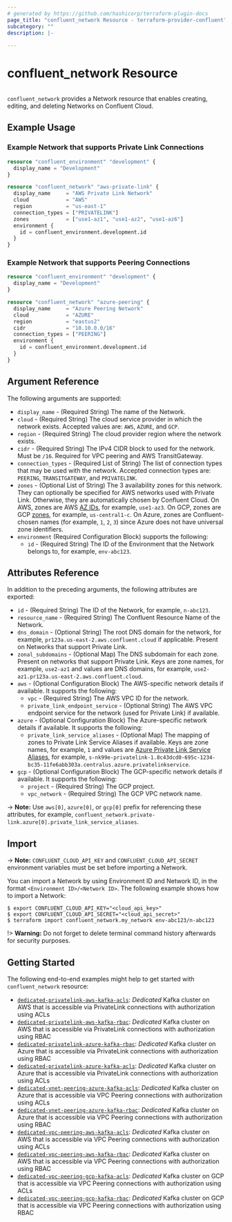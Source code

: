 ```yaml
---
# generated by https://github.com/hashicorp/terraform-plugin-docs
page_title: "confluent_network Resource - terraform-provider-confluent"
subcategory: ""
description: |-
  
---
```


# confluent_network Resource

<img src="https://img.shields.io/badge/Lifecycle%20Stage-General%20Availability-%2345c6e8" alt="">

`confluent_network` provides a Network resource that enables creating, editing, and deleting Networks on Confluent Cloud.

## Example Usage

### Example Network that supports Private Link Connections
```terraform
resource "confluent_environment" "development" {
  display_name = "Development"
}

resource "confluent_network" "aws-private-link" {
  display_name     = "AWS Private Link Network"
  cloud            = "AWS"
  region           = "us-east-1"
  connection_types = ["PRIVATELINK"]
  zones            = ["use1-az1", "use1-az2", "use1-az6"]
  environment {
    id = confluent_environment.development.id
  }
}
```

### Example Network that supports Peering Connections
```terraform
resource "confluent_environment" "development" {
  display_name = "Development"
}

resource "confluent_network" "azure-peering" {
  display_name     = "Azure Peering Network"
  cloud            = "AZURE"
  region           = "eastus2"
  cidr             = "10.10.0.0/16"
  connection_types = ["PEERING"]
  environment {
    id = confluent_environment.development.id
  }
}
```

<!-- schema generated by tfplugindocs -->
## Argument Reference

The following arguments are supported:

- `display_name` - (Required String) The name of the Network.
- `cloud` - (Required String) The cloud service provider in which the network exists. Accepted values are: `AWS`, `AZURE`, and `GCP`.
- `region` - (Required String) The cloud provider region where the network exists.
- `cidr` - (Required String) The IPv4 CIDR block to used for the network. Must be `/16`. Required for VPC peering and AWS TransitGateway.
- `connection_types` - (Required List of String) The list of connection types that may be used with the network. Accepted connection types are: `PEERING`, `TRANSITGATEWAY`, and `PRIVATELINK`.
- `zones` - (Optional List of String) The 3 availability zones for this network. They can optionally be specified for AWS networks
  used with Private Link. Otherwise, they are automatically chosen by Confluent Cloud.
  On AWS, zones are AWS [AZ IDs](https://docs.aws.amazon.com/ram/latest/userguide/working-with-az-ids.html), for example, `use1-az3`.
  On GCP, zones are GCP [zones](https://cloud.google.com/compute/docs/regions-zones), for example, `us-central1-c`.
  On Azure, zones are Confluent-chosen names (for example, `1`, `2`, `3`) since Azure does not have universal zone identifiers.
- `environment` (Required Configuration Block) supports the following:
  - `id` - (Required String) The ID of the Environment that the Network belongs to, for example, `env-abc123`.

## Attributes Reference

In addition to the preceding arguments, the following attributes are exported:

- `id` - (Required String) The ID of the Network, for example, `n-abc123`.
- `resource_name` - (Required String) The Confluent Resource Name of the Network.
- `dns_domain` - (Optional String) The root DNS domain for the network, for example, `pr123a.us-east-2.aws.confluent.cloud` if applicable. Present on Networks that support Private Link.
- `zonal_subdomains` - (Optional Map) The DNS subdomain for each zone. Present on networks that support Private Link. Keys are zone names, for example, `use2-az1` and values are DNS domains, for example, `use2-az1.pr123a.us-east-2.aws.confluent.cloud`.
- `aws` - (Optional Configuration Block) The AWS-specific network details if available. It supports the following:
    - `vpc` - (Required String) The AWS VPC ID for the network.
    - `private_link_endpoint_service` - (Optional String) The AWS VPC endpoint service for the network (used for Private Link) if available.
- `azure` - (Optional Configuration Block) The Azure-specific network details if available. It supports the following:
    - `private_link_service_aliases` - (Optional Map) The mapping of zones to Private Link Service Aliases if available. Keys are zone names, for example, `1` and values are [Azure Private Link Service Aliases](https://docs.microsoft.com/en-us/azure/private-link/private-link-service-overview#share-your-service), for example, `s-nk99e-privatelink-1.8c43dcd0-695c-1234-bc35-11fe6abb303a.centralus.azure.privatelinkservice`.
- `gcp` - (Optional Configuration Block) The GCP-specific network details if available. It supports the following:
    - `project` - (Required String) The GCP project.
    - `vpc_network` - (Required String) The GCP VPC network name.

-> **Note:** Use `aws[0]`, `azure[0]`, or `gcp[0]` prefix for referencing these attributes, for example, `confluent_network.private-link.azure[0].private_link_service_aliases`.

## Import

-> **Note:** `CONFLUENT_CLOUD_API_KEY` and `CONFLUENT_CLOUD_API_SECRET` environment variables must be set before importing a Network.

You can import a Network by using Environment ID and Network ID, in the format `<Environment ID>/<Network ID>`. The following example shows how to import a Network:

```shell
$ export CONFLUENT_CLOUD_API_KEY="<cloud_api_key>"
$ export CONFLUENT_CLOUD_API_SECRET="<cloud_api_secret>"
$ terraform import confluent_network.my_network env-abc123/n-abc123
```

!> **Warning:** Do not forget to delete terminal command history afterwards for security purposes.

## Getting Started
The following end-to-end examples might help to get started with `confluent_network` resource:
  * [`dedicated-privatelink-aws-kafka-acls`](https://github.com/confluentinc/terraform-provider-confluent/tree/master/examples/configurations/dedicated-privatelink-aws-kafka-acls): _Dedicated_ Kafka cluster on AWS that is accessible via PrivateLink connections with authorization using ACLs
  * [`dedicated-privatelink-aws-kafka-rbac`](https://github.com/confluentinc/terraform-provider-confluent/tree/master/examples/configurations/dedicated-privatelink-aws-kafka-rbac): _Dedicated_ Kafka cluster on AWS that is accessible via PrivateLink connections with authorization using RBAC
  * [`dedicated-privatelink-azure-kafka-rbac`](https://github.com/confluentinc/terraform-provider-confluent/tree/master/examples/configurations/dedicated-privatelink-azure-kafka-rbac): _Dedicated_ Kafka cluster on Azure that is accessible via PrivateLink connections with authorization using RBAC
  * [`dedicated-privatelink-azure-kafka-acls`](https://github.com/confluentinc/terraform-provider-confluent/tree/master/examples/configurations/dedicated-privatelink-azure-kafka-acls): _Dedicated_ Kafka cluster on Azure that is accessible via PrivateLink connections with authorization using ACLs
  * [`dedicated-vnet-peering-azure-kafka-acls`](https://github.com/confluentinc/terraform-provider-confluent/tree/master/examples/configurations/dedicated-vnet-peering-azure-kafka-acls): _Dedicated_ Kafka cluster on Azure that is accessible via VPC Peering connections with authorization using ACLs
  * [`dedicated-vnet-peering-azure-kafka-rbac`](https://github.com/confluentinc/terraform-provider-confluent/tree/master/examples/configurations/dedicated-vnet-peering-azure-kafka-rbac): _Dedicated_ Kafka cluster on Azure that is accessible via VPC Peering connections with authorization using RBAC
  * [`dedicated-vpc-peering-aws-kafka-acls`](https://github.com/confluentinc/terraform-provider-confluent/tree/master/examples/configurations/dedicated-vpc-peering-aws-kafka-acls): _Dedicated_ Kafka cluster on AWS that is accessible via VPC Peering connections with authorization using ACLs
  * [`dedicated-vpc-peering-aws-kafka-rbac`](https://github.com/confluentinc/terraform-provider-confluent/tree/master/examples/configurations/dedicated-vpc-peering-aws-kafka-rbac): _Dedicated_ Kafka cluster on AWS that is accessible via VPC Peering connections with authorization using RBAC
  * [`dedicated-vpc-peering-gcp-kafka-acls`](https://github.com/confluentinc/terraform-provider-confluent/tree/master/examples/configurations/dedicated-vpc-peering-gcp-kafka-acls): _Dedicated_ Kafka cluster on GCP that is accessible via VPC Peering connections with authorization using ACLs
  * [`dedicated-vpc-peering-gcp-kafka-rbac`](https://github.com/confluentinc/terraform-provider-confluent/tree/master/examples/configurations/dedicated-vpc-peering-gcp-kafka-rbac): _Dedicated_ Kafka cluster on GCP that is accessible via VPC Peering connections with authorization using RBAC
